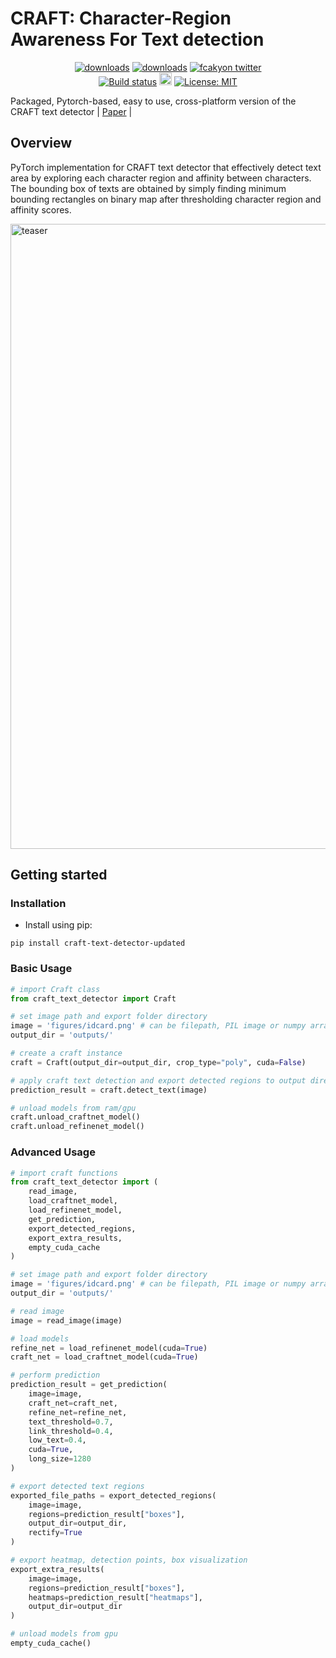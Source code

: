# CRAFT: Character-Region Awareness For Text detection

<p align="center">
<a href="https://pepy.tech/project/craft-text-detector"><img src="https://pepy.tech/badge/craft-text-detector" alt="downloads"></a>
<a href="https://pypi.org/project/craft-text-detector"><img src="https://img.shields.io/pypi/pyversions/craft-text-detector" alt="downloads"></a>
<a href="https://twitter.com/fcakyon"><img src="https://img.shields.io/twitter/follow/fcakyon?color=blue&logo=twitter&style=flat" alt="fcakyon twitter">
<br>
<a href="https://github.com/fcakyon/craft-text-detector/actions"><img alt="Build status" src="https://github.com/fcakyon/craft-text-detector/actions/workflows/ci.yml/badge.svg"></a>
<a href="https://badge.fury.io/py/craft-text-detector"><img src="https://badge.fury.io/py/craft-text-detector.svg" alt="PyPI version" height="20"></a>
<a href="https://github.com/fcakyon/craft-text-detector/blob/main/LICENSE"><img alt="License: MIT" src="https://img.shields.io/pypi/l/craft-text-detector"></a>
</p>

Packaged, Pytorch-based, easy to use, cross-platform version of the CRAFT text detector | [Paper](https://arxiv.org/abs/1904.01941) |

## Overview

PyTorch implementation for CRAFT text detector that effectively detect text area by exploring each character region and affinity between characters. The bounding box of texts are obtained by simply finding minimum bounding rectangles on binary map after thresholding character region and affinity scores.

<img width="1000" alt="teaser" src="./figures/craft_example.gif">

## Getting started

### Installation

- Install using pip:

```console
pip install craft-text-detector-updated
```

### Basic Usage

```python
# import Craft class
from craft_text_detector import Craft

# set image path and export folder directory
image = 'figures/idcard.png' # can be filepath, PIL image or numpy array
output_dir = 'outputs/'

# create a craft instance
craft = Craft(output_dir=output_dir, crop_type="poly", cuda=False)

# apply craft text detection and export detected regions to output directory
prediction_result = craft.detect_text(image)

# unload models from ram/gpu
craft.unload_craftnet_model()
craft.unload_refinenet_model()
```

### Advanced Usage

```python
# import craft functions
from craft_text_detector import (
    read_image,
    load_craftnet_model,
    load_refinenet_model,
    get_prediction,
    export_detected_regions,
    export_extra_results,
    empty_cuda_cache
)

# set image path and export folder directory
image = 'figures/idcard.png' # can be filepath, PIL image or numpy array
output_dir = 'outputs/'

# read image
image = read_image(image)

# load models
refine_net = load_refinenet_model(cuda=True)
craft_net = load_craftnet_model(cuda=True)

# perform prediction
prediction_result = get_prediction(
    image=image,
    craft_net=craft_net,
    refine_net=refine_net,
    text_threshold=0.7,
    link_threshold=0.4,
    low_text=0.4,
    cuda=True,
    long_size=1280
)

# export detected text regions
exported_file_paths = export_detected_regions(
    image=image,
    regions=prediction_result["boxes"],
    output_dir=output_dir,
    rectify=True
)

# export heatmap, detection points, box visualization
export_extra_results(
    image=image,
    regions=prediction_result["boxes"],
    heatmaps=prediction_result["heatmaps"],
    output_dir=output_dir
)

# unload models from gpu
empty_cuda_cache()
```
